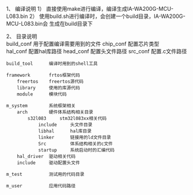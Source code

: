 1、	编译说明
	1） 直接使用make进行编译，编译生成IA-WA200G-MCU-L083.bin
	2）	使用build.sh进行编译时，会创建一个build目录，IA-WA200G-MCU-L083.bin会
		生成在build目录下

2、	目录说明	
	build_conf		用于配置编译需要用到的文件
		chip_conf	配置芯片类型	
		hal_conf	配置hal库路径
		head_conf	配置头文件路径
		src_conf	配置.c文件路径

	build_tool		编译时用到的shell工具

	framework		frtos框架代码	
		freertos	freertos源代码
		library		使用的库源代码
		module		模块代码

	m_system		系统框架相关
		arch		硬件体系结构相关目录
			s32l083		stm32l083xx相关代码
				include		头文件目录	
				libhal		hal库目录
				linker		链接用的ld文件目录
				Src			体系结构相关的c文件
				startup		系统启动时的汇编代码
		hal_driver	驱动相关代码
		include		驱动配置头文件
	
	m_test			测试用的代码目录	

	m_user			应用代码路径

